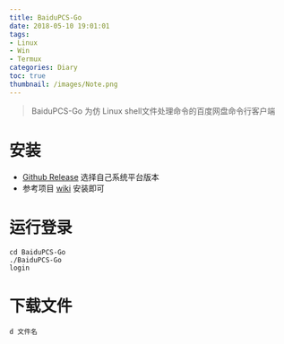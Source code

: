 ```yaml
---
title: BaiduPCS-Go
date: 2018-05-10 19:01:01
tags:
- Linux
- Win
- Termux
categories: Diary
toc: true
thumbnail: /images/Note.png
---
```


> BaiduPCS-Go 为仿 Linux shell文件处理命令的百度网盘命令行客户端
<!--more-->
# 安装
- [Github Release](https://github.com/iikira/BaiduPCS-Go/releases)	选择自己系统平台版本
 - 参考项目 [wiki](https://github.com/iikira/BaiduPCS-Go/wiki) 安装即可

# 运行登录
```
cd BaiduPCS-Go
./BaiduPCS-Go
login
```

# 下载文件
```
d 文件名
```
